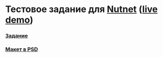 # Тестовое задание для [Nutnet](https://nutnet.ru/) ([live demo](https://github.com/Pavel-Liteiniy/nutnet-test-task))

### [Задание](https://docs.google.com/document/d/1PC5BWVt_ILEM_7lZd3O1CJEjBNJATp1K9oqM7WQq6Ug/edit?usp=sharing)
### [Макет в PSD](https://drive.google.com/file/d/1ISLoSfqweAirEMaoFPuo-6XbNhEfro52/view?usp=sharing)
